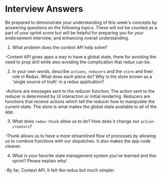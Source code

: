 # Interview Answers
Be prepared to demonstrate your understanding of this week's concepts by answering questions on the following topics. These will not be counted as a part of your sprint score but will be helpful for preparing you for your endorsement interview, and enhancing overall understanding.

1. What problem does the context API help solve?

-Context API gives apps a way to have a global state, there for avoiding the need to prop drill while also avoiding the complication that redux can be.

2. In your own words, describe `actions`, `reducers` and the `store` and their role in Redux. What does each piece do? Why is the store known as a 'single source of truth' in a redux application?

-Actions are messages sent to the reducer function; The action sent to the reducer is determined by UI interaction or initial rendering. Reducers are functions that receive actions which tell the reducer how to manipulate the current state. The store is what makes the global state available to all of the app.

3. What does `redux-thunk` allow us to do? How does it change our `action-creators`?

-Thunk allows us to have a more streamlined flow of processes by allowing us to combine functions with our dispatches. It also makes the app code cleaner.

4. What is your favorite state management system you've learned and this sprint? Please explain why!

-By far, Context API. It felt like redux but much simpler.